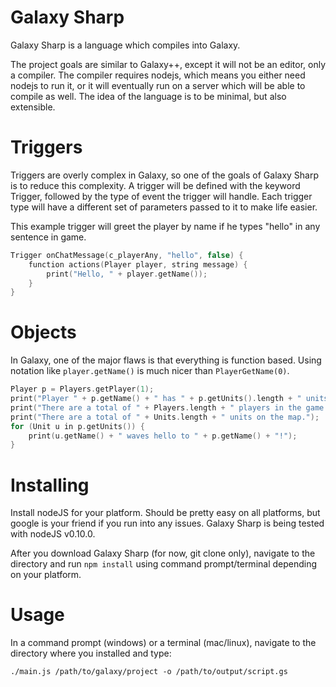 # Galaxy Sharp
Galaxy Sharp is a language which compiles into Galaxy.

The project goals are similar to Galaxy++, except it will not be an editor, only a compiler.  The compiler requires nodejs, which means you either need nodejs to run it, or it will eventually run on a server which will be able to compile as well.  The idea of the language is to be minimal, but also extensible.

# Triggers
Triggers are overly complex in Galaxy, so one of the goals of Galaxy Sharp is to reduce this complexity.  A trigger will be defined with the keyword Trigger, followed by the type of event the trigger will handle.  Each trigger type will have a different set of parameters passed to it to make life easier.

This example trigger will greet the player by name if he types "hello" in any sentence in game. 

```C
Trigger onChatMessage(c_playerAny, "hello", false) {
    function actions(Player player, string message) {
        print("Hello, " + player.getName());
    }
}
```

# Objects
In Galaxy, one of the major flaws is that everything is function based.  Using notation like `player.getName()` is much nicer than `PlayerGetName(0)`.

```c
Player p = Players.getPlayer(1);
print("Player " + p.getName() + " has " + p.getUnits().length + " units");
print("There are a total of " + Players.length + " players in the game.");
print("There are a total of " + Units.length + " units on the map.");
for (Unit u in p.getUnits()) {
	print(u.getName() + " waves hello to " + p.getName() + "!");
}
```

# Installing
Install nodeJS for your platform.  Should be pretty easy on all platforms, but google is your friend if you run into any issues.  Galaxy Sharp is being tested with nodeJS v0.10.0.  

After you download Galaxy Sharp (for now, git clone only), navigate to the directory and run `npm install` using command prompt/terminal depending on your platform.

# Usage
In a command prompt (windows) or a terminal (mac/linux), navigate to the directory where you installed and type:

```./main.js /path/to/galaxy/project -o /path/to/output/script.gs```